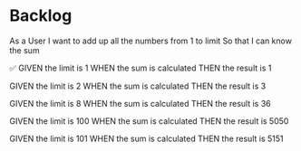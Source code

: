 # Backlog

As a User
I want to add up all the numbers from 1 to limit
So that I can know the sum

✅
GIVEN the limit is 1
WHEN the sum is calculated
THEN the result is 1

GIVEN the limit is 2
WHEN the sum is calculated
THEN the result is 3

GIVEN the limit is 8
WHEN the sum is calculated
THEN the result is 36

GIVEN the limit is 100
WHEN the sum is calculated
THEN the result is 5050

GIVEN the limit is 101
WHEN the sum is calculated
THEN the result is 5151
